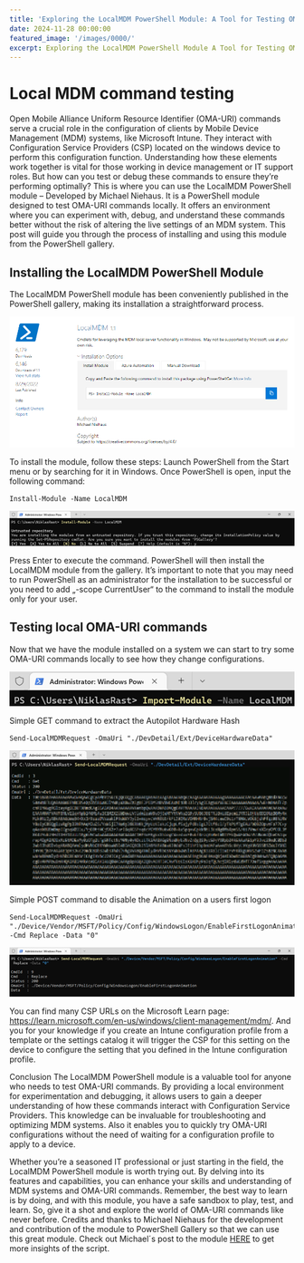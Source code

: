 ```yaml
---
title: 'Exploring the LocalMDM PowerShell Module: A Tool for Testing OMA-URI Commands'
date: 2024-11-28 00:00:00
featured_image: '/images/0000/'
excerpt: Exploring the LocalMDM PowerShell Module A Tool for Testing OMA-URI Commands
---
```


# Local MDM command testing

Open Mobile Alliance Uniform Resource Identifier (OMA-URI) commands serve a crucial role in the configuration of clients by Mobile Device Management (MDM) systems, like Microsoft Intune. They interact with Configuration Service Providers (CSP) located on the windows device to perform this configuration function. Understanding how these elements work together is vital for those working in device management or IT support roles. But how can you test or debug these commands to ensure they’re performing optimally? This is where you can use the LocalMDM PowerShell module – Developed by Michael Niehaus. It is a PowerShell module designed to test OMA-URI commands locally. It offers an environment where you can experiment with, debug, and understand these commands better without the risk of altering the live settings of an MDM system. This post will guide you through the process of installing and using this module from the PowerShell gallery.

## Installing the LocalMDM PowerShell Module
The LocalMDM PowerShell module has been conveniently published in the PowerShell gallery, making its installation a straightforward process.

![](/images/0040/1.png)

To install the module, follow these steps:
Launch PowerShell from the Start menu or by searching for it in Windows.
Once PowerShell is open, input the following command:

```
Install-Module -Name LocalMDM
```

![](/images/0040/2.png)

Press Enter to execute the command. PowerShell will then install the LocalMDM module from the gallery. It’s important to note that you may need to run PowerShell as an administrator for the installation to be successful or you need to add „-scope CurrentUser“ to the command to install the module only for your user.

## Testing local OMA-URI commands
Now that we have the module installed on a system we can start to try some OMA-URI commands locally to see how they change configurations.

![](/images/0040/3.png)

Simple GET command to extract the Autopilot Hardware Hash
```
Send-LocalMDMRequest -OmaUri "./DevDetail/Ext/DeviceHardwareData"
```
![](/images/0040/4.png)

Simple POST command to disable the Animation on a users first logon
```
Send-LocalMDMRequest -OmaUri "./Device/Vendor/MSFT/Policy/Config/WindowsLogon/EnableFirstLogonAnimation" -Cmd Replace -Data "0"
```
![](/images/0040/5.png)

You can find many CSP URLs on the Microsoft Learn page: https://learn.microsoft.com/en-us/windows/client-management/mdm/. And you for your knowledge if you create an Intune configuration profile from a template or the settings catalog it will trigger the CSP for this setting on the device to configure the setting that you defined in the Intune configuration profile.

Conclusion
The LocalMDM PowerShell module is a valuable tool for anyone who needs to test OMA-URI commands. By providing a local environment for experimentation and debugging, it allows users to gain a deeper understanding of how these commands interact with Configuration Service Providers. This knowledge can be invaluable for troubleshooting and optimizing MDM systems. Also it enables you to quickly try OMA-URI configurations without the need of waiting for a configuration profile to apply to a device.

Whether you’re a seasoned IT professional or just starting in the field, the LocalMDM PowerShell module is worth trying out. By delving into its features and capabilities, you can enhance your skills and understanding of MDM systems and OMA-URI commands. Remember, the best way to learn is by doing, and with this module, you have a safe sandbox to play, test, and learn. So, give it a shot and explore the world of OMA-URI commands like never before. Credits and thanks to Michael Niehaus for the development and contribution of the module to PowerShell Gallery so that we can use this great module. Check out Michael´s post to the module [HERE](https://oofhours.com/2022/08/26/send-mdm-commands-without-an-mdm-service-using-powershell/) to get more insights of the script.